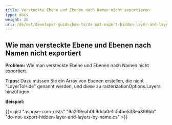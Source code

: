 ```yaml
---
title: Versteckte Ebene und Ebenen nach Namen nicht exportieren
type: docs
weight: 26
url: /de/net/developer-guide/how-to/do-not-export-hidden-layer-and-layers-by-name/
---
```


## **Wie man versteckte Ebene und Ebenen nach Namen nicht exportiert**

**Problem:** Wie man versteckte Ebene und Ebenen nach Namen nicht exportiert.

**Tipps:** Dazu müssen Sie ein Array von Ebenen erstellen, die nicht "LayerToHide" genannt werden, und diese zu rasterizationOptions.Layers hinzufügen.

**Beispiel:**

{{< gist "aspose-com-gists" "9a239eab0b9dda0e1c54be533ea399bb" "do-not-export-hidden-layer-and-layers-by-name.cs" >}}
